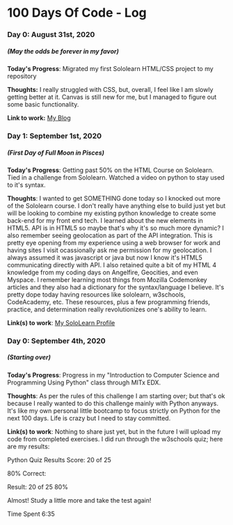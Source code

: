 # 100 Days Of Code - Log

### Day 0: August 31st, 2020
##### (May the odds be forever in my favor)

**Today's Progress**: Migrated my first Sololearn HTML/CSS project to my repository

**Thoughts:** I really struggled with CSS, but, overall, I feel like I am slowly getting better at it. Canvas is still new for me, but I managed to figure out some basic functionality.

**Link to work:** [My Blog](https://mattx2k1.github.io/index.html)


### Day 1: September 1st, 2020
##### (First Day of Full Moon in Pisces)

**Today's Progress**: Getting past 50% on the HTML Course on Sololearn. Tied in a challenge from Sololearn. Watched a video on python to stay used to it's syntax.

**Thoughts**: I wanted to get SOMETHING done today so I knocked out more of the Sololearn course. I don't really have anything else to build just yet but will be looking to combine my existing python knowledge to create some back-end for my front end tech. I learned about the new elements in HTML5. API is in HTML5 so maybe that's why it's so much more dynamic? I also remember seeing geolocation as part of the API integration. This is pretty eye opening from my experience using a web browser for work and having sites I visit ocassionally ask me permission for my geolocation. I always assumed it was javascript or java but now I know it's HTML5 communicating directly with API. I also retained quite a bit of my HTML 4 knowledge from my coding days on Angelfire, Geocities, and even Myspace. I remember learning most things from Mozilla Codemonkey articles and they also had a dictionary for the syntax/language I believe. It's pretty dope today having resources like sololearn, w3schools, CodeAcademy, etc. These resources, plus a few programming friends, practice, and determination really revolutionizes one's ability to learn. 

**Link(s) to work**: [My SoloLearn Profile](https://www.sololearn.com/Profile/10118999)

### Day 0: September 4th, 2020
##### (Starting over)

**Today's Progress**: Progress in my "Introduction to Computer Science and Programming Using Python" class through MITx EDX.

**Thoughts**: As per the rules of this challenge I am starting over; but that's ok because I really wanted to do this challenge mainly with Python anyways. It's like my own personal little bootcamp to focus strictly on Python for the next 100 days. Life is crazy but I need to stay committed. 

**Link(s) to work**: Nothing to share just yet, but in the future I will upload my code from completed exercises. I did run through the w3schools quiz; here are my results:


Python Quiz Results
Score: 20 of 25

80% Correct:

Result:
20 of 25
80%

Almost! Study a little more and take the test again!

Time Spent
6:35
